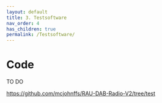 ```yaml
---
layout: default
title: 3. Testsoftware
nav_order: 4
has_children: true
permalink: /Testsoftware/
---
```


# Code
TO DO


https://github.com/mcjohnffs/RAU-DAB-Radio-V2/tree/test
